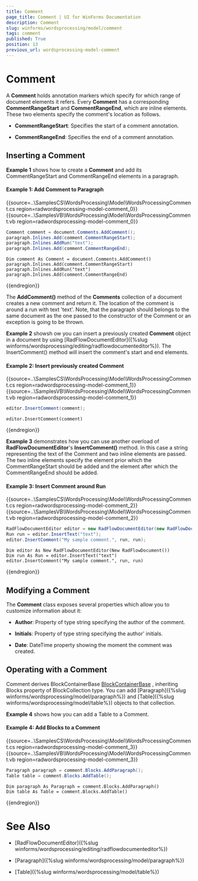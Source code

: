 ```yaml
---
title: Comment
page_title: Comment | UI for WinForms Documentation
description: Comment
slug: winforms/wordsprocessing/model/comment
tags: comment
published: True
position: 13
previous_url: wordsprocessing-model-comment
---
```


# Comment

A __Comment__ holds annotation markers which specify for which range of document elements it refers. Every __Comment__ has a corresponding __CommentRangeStart__ and __CommentRangeEnd__, which are inline elements. These two elements specify the comment's location as follows.
      

* __CommentRangeStart__: Specifies the start of a comment annotation.
          

* __CommentRangeEnd__: Specifies the end of a comment annotation.
          

## Inserting a Comment

__Example 1__ shows how to create a __Comment__ and add its CommentRangeStart and CommentRangeEnd elements in a paragraph.
        
#### Example 1: Add Comment to Paragraph

{{source=..\SamplesCS\WordsProcessing\Model\WordsProcessingComment.cs region=radwordsprocessing-model-comment_0}} 
{{source=..\SamplesVB\WordsProcessing\Model\WordsProcessingComment.vb region=radwordsprocessing-model-comment_0}} 

````C#
Comment comment = document.Comments.AddComment();
paragraph.Inlines.Add(comment.CommentRangeStart);
paragraph.Inlines.AddRun("text");
paragraph.Inlines.Add(comment.CommentRangeEnd);

````
````VB.NET
Dim comment As Comment = document.Comments.AddComment()
paragraph.Inlines.Add(comment.CommentRangeStart)
paragraph.Inlines.AddRun("text")
paragraph.Inlines.Add(comment.CommentRangeEnd)

````

{{endregion}}

The __AddComment()__ method of the __Comments__ collection of a document creates a new comment and return it. The location of the comment is around a run with text 'text'. Note, that the paragraph should belongs to the same document as the one passed to the constructor of the Comment or an exception is going to be thrown.
        

__Example 2__ showsh ow you can insert a previously created __Comment__ object in a document by using [RadFlowDocumentEditor]({%slug winforms/wordsprocessing/editing/radflowdocumenteditor%}). The InsertComment() method will insert the comment's start and end elements.

#### Example 2: Insert previously created Comment

{{source=..\SamplesCS\WordsProcessing\Model\WordsProcessingComment.cs region=radwordsprocessing-model-comment_1}} 
{{source=..\SamplesVB\WordsProcessing\Model\WordsProcessingComment.vb region=radwordsprocessing-model-comment_1}} 

````C#
editor.InsertComment(comment);

````
````VB.NET
editor.InsertComment(comment)

````

{{endregion}} 

__Example 3__ demonstrates how you can use another overload of __RadFlowDocumentEditor__'s __InsertComment()__ method. In this case a string representing the text of the Comment and two inline elements are passed. The two inline elements specify the element prior which the CommentRangeStart should be added and the element after which the CommentRangeEnd should be added.

#### Example 3: Insert Comment around Run

{{source=..\SamplesCS\WordsProcessing\Model\WordsProcessingComment.cs region=radwordsprocessing-model-comment_2}} 
{{source=..\SamplesVB\WordsProcessing\Model\WordsProcessingComment.vb region=radwordsprocessing-model-comment_2}} 

````C#
RadFlowDocumentEditor editor = new RadFlowDocumentEditor(new RadFlowDocument());
Run run = editor.InsertText("text");
editor.InsertComment("My sample comment.", run, run);

````
````VB.NET
Dim editor As New RadFlowDocumentEditor(New RadFlowDocument())
Dim run As Run = editor.InsertText("text")
editor.InsertComment("My sample comment.", run, run)

````

{{endregion}} 




## Modifying a Comment

The __Comment__ class exposes several properties which allow you to customize information about it:
        

* __Author__: Property of type string specifying the author of the comment.
            

* __Initials__:  Property of type string specifying the author' initials.
            

* __Date__: DateTime property showing the moment the comment was created.
            

## Operating with a Comment

Comment derives BlockContainerBase [BlockContainerBase](http://www.telerik.com/help/winforms/allmembers_t_telerik_windows_documents_flow_model_blockcontainerbase.html)
, inheriting Blocks property of BlockCollection type. You can add [Paragraph]({%slug winforms/wordsprocessing/model/paragraph%})  and [Table]({%slug winforms/wordsprocessing/model/table%}) objects to that collection.
        

__Example 4__ shows how you can add a Table to a Comment.

#### Example 4: Add Blocks to a Comment

{{source=..\SamplesCS\WordsProcessing\Model\WordsProcessingComment.cs region=radwordsprocessing-model-comment_3}} 
{{source=..\SamplesVB\WordsProcessing\Model\WordsProcessingComment.vb region=radwordsprocessing-model-comment_3}} 

````C#
Paragraph paragraph = comment.Blocks.AddParagraph();
Table table = comment.Blocks.AddTable();

````
````VB.NET
Dim paragraph As Paragraph = comment.Blocks.AddParagraph()
Dim table As Table = comment.Blocks.AddTable()

````

{{endregion}} 

# See Also

 * [RadFlowDocumentEditor]({%slug winforms/wordsprocessing/editing/radflowdocumenteditor%})

 * [Paragraph]({%slug winforms/wordsprocessing/model/paragraph%})

 * [Table]({%slug winforms/wordsprocessing/model/table%})
